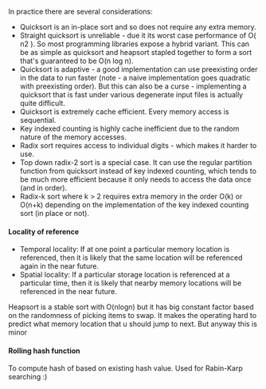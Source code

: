 In practice there are several considerations:
- Quicksort is an in-place sort and so does not require any extra memory.
- Straight quicksort is unreliable - due it its worst case performance of O( n2 ). So most programming libraries expose a hybrid variant. This can be as simple as quicksort and heapsort stapled together to form a sort that's guaranteed to be O(n log n).
- Quicksort is adaptive - a good implementation can use preexisting order in the data to run faster (note - a naive implementation goes quadratic with preexisting order). But this can also be a curse - implementing a quicksort that is fast under various degenerate input files is actually quite difficult.
- Quicksort is extremely cache efficient. Every memory access is sequential.
- Key indexed counting is highly cache inefficient due to the random nature of the memory accesses.
- Radix sort requires access to individual digits - which makes it harder to use.
- Top down radix-2 sort is a special case. It can use the regular partition function from quicksort instead of key indexed counting, which tends to be much more efficient because it only needs to access the data once (and in order).
- Radix-k sort where k > 2 requires extra memory in the order O(k) or O(n+k) depending on the implementation of the key indexed counting sort (in place or not).


#### Locality of reference
- Temporal locality: If at one point a particular memory location is referenced, then it is likely that the same location will be referenced again in the near future.
- Spatial locality: If a particular storage location is referenced at a particular time, then it is likely that nearby memory locations will be referenced in the near future. 

Heapsort is a stable sort with O(nlogn) but it has big constant factor based on the randomness of picking items to swap. It makes the operating hard to predict what memory location that u should jump to next. But anyway this is minor 


#### Rolling hash function
To compute hash of based on existing hash value. Used for Rabin-Karp searching :) 


